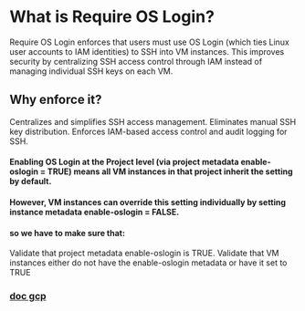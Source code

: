 # What is Require OS Login?
Require OS Login enforces that users must use OS Login (which ties Linux user accounts to IAM identities) to SSH into VM instances. This improves security by centralizing SSH access control through IAM instead of managing individual SSH keys on each VM.

## Why enforce it?
Centralizes and simplifies SSH access management.
Eliminates manual SSH key distribution.
Enforces IAM-based access control and audit logging for SSH.

#### Enabling OS Login at the Project level (via project metadata enable-oslogin = TRUE) means all VM instances in that project inherit the setting by default.

#### However, VM instances can override this setting individually by setting instance metadata enable-oslogin = FALSE.

#### so we have to make sure that:
 Validate that project metadata enable-oslogin is TRUE.
 Validate that VM instances either do not have the enable-oslogin metadata or have it set to TRUE

### [doc gcp](https://cloud.google.com/compute/docs/oslogin/set-up-oslogin#enable_os_login_during_vm_creation)

